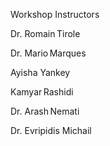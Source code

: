 Workshop Instructors

Dr. Romain Tirole

Dr. Mario Marques

Ayisha Yankey

Kamyar Rashidi

Dr. Arash Nemati

Dr. Evripidis Michail